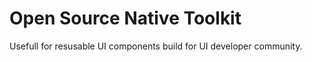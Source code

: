 # Open Source Native Toolkit
Usefull for resusable UI components 
build for UI developer community.
